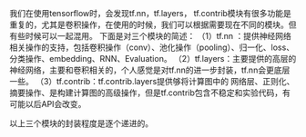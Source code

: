 我们在使用tensorflow时，会发现tf.nn，tf.layers， tf.contrib模块有很多功能是重复的，尤其是卷积操作，在使用的时候，我们可以根据需要现在不同的模块。但有些时候可以一起混用。
        下面是对三个模块的简述：
        （1）tf.nn ：提供神经网络相关操作的支持，包括卷积操作（conv）、池化操作（pooling）、归一化、loss、分类操作、embedding、RNN、Evaluation。
        （2）tf.layers：主要提供的高层的神经网络，主要和卷积相关的，个人感觉是对tf.nn的进一步封装，tf.nn会更底层一些。
        （3）tf.contrib：tf.contrib.layers提供够将计算图中的  网络层、正则化、摘要操作、是构建计算图的高级操作，但是tf.contrib包含不稳定和实验代码，有可能以后API会改变。

以上三个模块的封装程度是逐个递进的。 
